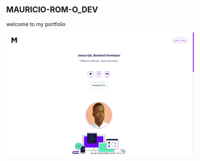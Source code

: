  ## MAURICIO-ROM-O_DEV
 welcome to my portfolio

![Mauricio Romo_dev](assets/templates/Header_port.png)

